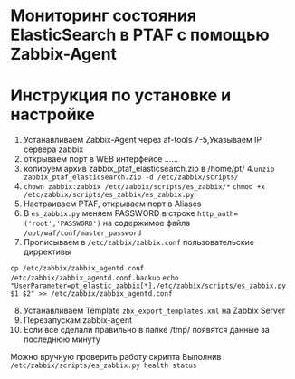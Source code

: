 # Мониторинг состояния ElasticSearch в PTAF с помощью Zabbix-Agent
# Инструкция по установке и настройке
1. Устанавливаем Zabbix-Agent через af-tools 7-5,Указываем IP сервера zabbix
2. открываем порт в WEB интерфейсе ......
3. копируем архив zabbix_ptaf_elasticsearch.zip в /home/pt/
4.`unzip zabbix_ptaf_elasticsearch.zip -d /etc/zabbix/scripts/`
5. `chown zabbix:zabbix /etc/zabbix/scripts/es_zabbix/*`
`chmod +x  /etc/zabbix/scripts/es_zabbix/es_zabbix.py`
6. Настраиваем PTAF, открываем порт в Aliases
7. В `es_zabbix.py` меняем PASSWORD  в строке `http_auth=('root','PASSWORD')` на содержимое файла `/opt/waf/conf/master_password`
8. Прописываем в `/etc/zabbix/zabbix.conf` пользовательские диррективы

`cp /etc/zabbix/zabbix_agentd.conf /etc/zabbix/zabbix_agentd.conf.backup`
`echo "UserParameter=pt_elastic_zabbix[*],/etc/zabbix/scripts/es_zabbix.py $1 $2" >> /etc/zabbix/zabbix_agentd.conf`

8. Устанавливаем Template `zbx_export_templates.xml` на Zabbix Server
9. Перезапускам zabbix-agent
10. Если все сделали правильно в папке /tmp/ появятся данные за последнюю минуту

Можно вручную проверить работу скрипта 
Выполнив 
`/etc/zabbix/scripts/es_zabbix.py health status`
